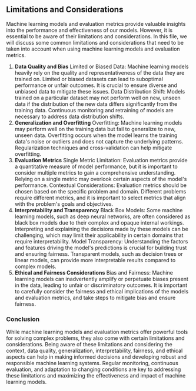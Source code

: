 ## Limitations and Considerations

Machine learning models and evaluation metrics provide valuable insights into the performance and effectiveness of our models. However, it is essential to be aware of their limitations and considerations. In this file, we will discuss some common limitations and considerations that need to be taken into account when using machine learning models and evaluation metrics.

1. **Data Quality and Bias**
Limited or Biased Data: Machine learning models heavily rely on the quality and representativeness of the data they are trained on. Limited or biased datasets can lead to suboptimal performance or unfair outcomes. It is crucial to ensure diverse and unbiased data to mitigate these issues.
Data Distribution Shift: Models trained on a particular dataset may not perform well on new, unseen data if the distribution of the new data differs significantly from the training data. Continuous monitoring and retraining of models are necessary to address data distribution shifts.
2. **Generalization and Overfitting**
Overfitting: Machine learning models may perform well on the training data but fail to generalize to new, unseen data. Overfitting occurs when the model learns the training data's noise or outliers and does not capture the underlying patterns. Regularization techniques and cross-validation can help mitigate overfitting.
3. **Evaluation Metrics**
Single Metric Limitation: Evaluation metrics provide a quantitative measure of model performance, but it is important to consider multiple metrics to gain a comprehensive understanding. Relying on a single metric may overlook certain aspects of the model's performance.
Contextual Considerations: Evaluation metrics should be chosen based on the specific problem and domain. Different problems require different metrics, and it is important to select metrics that align with the problem's goals and objectives.
4. **Interpretability and Transparency**
Black Box Models: Some machine learning models, such as deep neural networks, are often considered as black box models due to their complex and opaque internal workings. Interpreting and explaining the decisions made by these models can be challenging, which may limit their applicability in certain domains that require interpretability.
Model Transparency: Understanding the factors and features driving the model's predictions is crucial for building trust and ensuring fairness. Transparent models, such as decision trees or linear models, can provide more interpretable results compared to complex models.
5. **Ethical and Fairness Considerations**
Bias and Fairness: Machine learning models can inadvertently amplify or perpetuate biases present in the data, leading to unfair or discriminatory outcomes. It is important to carefully consider the fairness and ethical implications of the models and evaluation metrics, and take steps to mitigate bias and ensure fairness.

### Conclusion
While machine learning models and evaluation metrics offer powerful tools for solving complex problems, they also come with certain limitations and considerations. Being aware of these limitations and considering the context, data quality, generalization, interpretability, fairness, and ethical aspects can help in making informed decisions and developing robust and responsible machine learning systems. Regular monitoring, continuous evaluation, and adaptation to changing conditions are key to addressing these limitations and maximizing the effectiveness and impact of machine learning models.